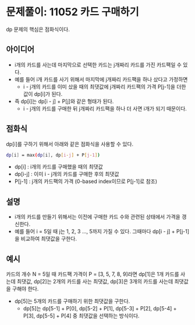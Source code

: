 # 문제풀이: 11052 카드 구매하기

dp 문제의 핵심은 점화식이다.

## 아이디어

- i개의 카드를 사는데 마지막으로 선택한 카드는 j개짜리 카드를 가진 카드팩일 수 있다.
- 예를 들어 i개 카드를 사기 위해서 마지막에 j개짜리 카드팩을 하나 샀다고 가정하면
  - i - j개의 카드를 이미 샀을 때의 최댓값에 j개짜리 카드팩의 가격 P[j-1]을 더한 값이 dp[i]가 된다.
- 즉 dp[i]는 dp[i - j] + P[j]와 같은 형태가 된다.
  - i - j개의 카드를 구매한 뒤 j개짜리 카드팩을 하나 더 사면 i개가 되기 때문이다.

## 점화식

dp[i]를 구하기 위해서 아래와 같은 점화식을 사용할 수 있다.

```bash
dp[i] = max(dp[i], dp[i-j] + P[j-1])
```

- dp[i] : i개의 카드를 구매했을 때의 최댓값
- dp[i-j] : 이미 i - j개의 카드를 구매한 후의 최댓값
- P[j-1] : j개의 카드팩의 가격 (0-based index이므로 P[j-1]로 참조)

## 설명

- i개의 카드를 만들기 위해서는 이전에 구매한 카드 수와 관련된 상태에서 가격을 갱신한다.
- 예를 들어 i = 5일 때 j는 1, 2, 3 ..., 5까지 가질 수 있다. 그때마다 dp[i - j] + P[j-1]을 비교하여 최댓값을 구한다.

## 예시

카드의 개수 N = 5일 때 카드팩 가격이 P = [3, 5, 7, 8, 9]라면 dp[1]은 1개 카드를 사는데 최댓값, dp[2]는 2개의 카드를 사는 최댓값, dp[3]은 3개의 카드를 사는데 최댓값을 구해야 한다.

- dp[5]는 5개의 카드를 구매하기 위한 최댓값을 구한다.
  - dp[5]는 dp[5-1] + P[0], dp[5-2] + P[1], dp[5-3] + P[2], dp[5-4] + P[3], dp[5-5] + P[4] 중 최댓값을 선택하는 방식이다.
